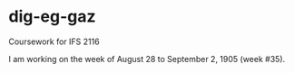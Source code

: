 # dig-eg-gaz
Coursework for IFS 2116

I am working on the week of August 28 to September 2, 1905 (week #35).
